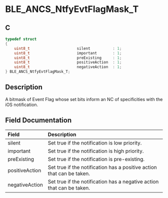 # BLE_ANCS_NtfyEvtFlagMask_T

## C

```c
typedef struct
{
    uint8_t                     silent          : 1;
    uint8_t                     important       : 1;
    uint8_t                     preExisting     : 1;
    uint8_t                     positiveAction  : 1;
    uint8_t                     negativeAction  : 1;
} BLE_ANCS_NtfyEvtFlagMask_T; 
```

## Description

A bitmask of Event Flag whose set bits inform an NC of specificities with the iOS notification.


## Field Documentation

|Field|Description|
|:---|:---|
|silent|Set true if the notification is low priority.|
|important|Set true if the notification is high priority.|
|preExisting|Set true if the notification is pre-existing.|
|positiveAction|Set true if the notification has a positive action that can be taken.|
|negativeAction|Set true if the notification has a negative action that can be taken.|
